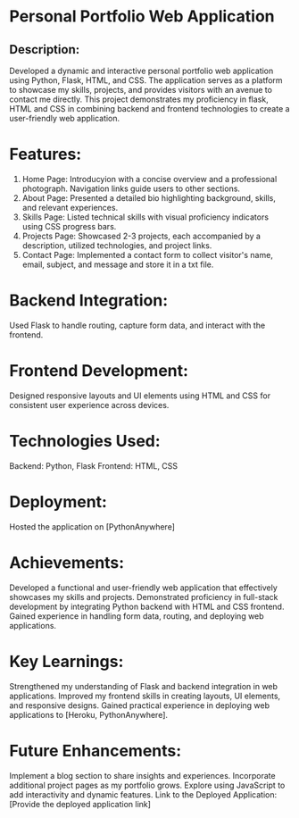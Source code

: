 # Personal Portfolio Web Application

## Description:
Developed a dynamic and interactive personal portfolio web application using Python, Flask, HTML, and CSS. 
The application serves as a platform to showcase my skills, projects, and provides visitors with an avenue to contact me directly. 
This project demonstrates my proficiency in flask, HTML and CSS in combining backend and frontend technologies to create a user-friendly web application.

# Features:

1) Home Page: Introducyion with a concise overview and a professional photograph. Navigation links guide users to other sections.
2) About Page: Presented a detailed bio highlighting background, skills, and relevant experiences.
3) Skills Page: Listed technical skills with visual proficiency indicators using CSS progress bars.
4) Projects Page: Showcased 2-3 projects, each accompanied by a description, utilized technologies, and project links.
5) Contact Page: Implemented a contact form to collect visitor's name, email, subject, and message and store it in a txt file. 

# Backend Integration: 
Used Flask to handle routing, capture form data, and interact with the frontend.

# Frontend Development: 
Designed responsive layouts and UI elements using HTML and CSS for consistent user experience across devices.

# Technologies Used:

Backend: Python, Flask
Frontend: HTML, CSS

# Deployment: 
Hosted the application on [PythonAnywhere] 

# Achievements:

Developed a functional and user-friendly web application that effectively showcases my skills and projects.
Demonstrated proficiency in full-stack development by integrating Python backend with HTML and CSS frontend.
Gained experience in handling form data, routing, and deploying web applications.

# Key Learnings:

Strengthened my understanding of Flask and backend integration in web applications.
Improved my frontend skills in creating layouts, UI elements, and responsive designs.
Gained practical experience in deploying web applications to [Heroku, PythonAnywhere]. 

# Future Enhancements:

Implement a blog section to share insights and experiences.
Incorporate additional project pages as my portfolio grows.
Explore using JavaScript to add interactivity and dynamic features.
Link to the Deployed Application: [Provide the deployed application link]
